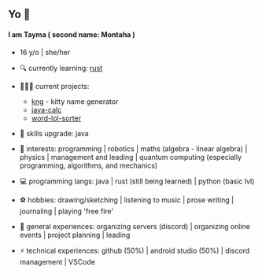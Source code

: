 ## Yo 👾

#### I am Tayma ( second name: Montaha )
* 16 y/o | she/her

- 🔍 currently learning: [rust](https://www.rust-lang.org/)
- 👩🏻‍💻 current projects:
    -  [kng](https://github.com/tymDahmani/kng) - kitty name generator
    -  [java-calc](https://github.com/tymDahmani/java-calc)
    -  [word-lol-sorter](https://github.com/tymDahmani/word-lol-sorter)
  
- 🔧 skills upgrade: java

- 🔭 interests: programming | robotics | maths (algebra - linear algebra) | physics | management and leading | quantum computing (especially programming, algorithms, and mechanics)

- 💻 programming langs: java | rust (still being learned) | python (basic lvl)

- ⚽ hobbies: drawing/sketching | listening to music | prose writing | journaling | playing 'free fire'

- 💼 general experiences: organizing servers (discord) | organizing online events | project planning | leading

- ⚡ technical experiences: github (50%) | android studio (50%) | discord management | VSCode
